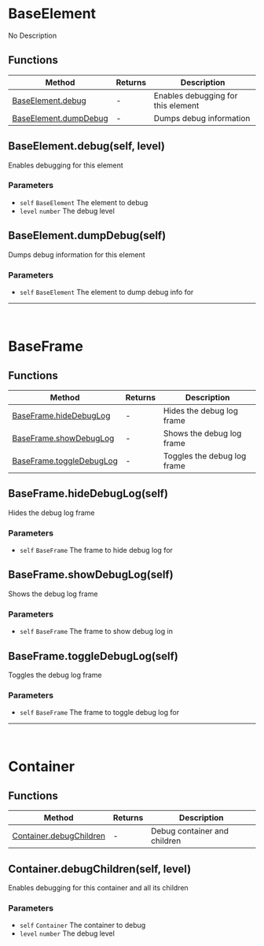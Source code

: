 # BaseElement
No Description

## Functions

|Method|Returns|Description|
|---|---|---|
|[BaseElement.debug](#baseelement-debug)|-|Enables debugging for this element
|[BaseElement.dumpDebug](#baseelement-dumpdebug)|-|Dumps debug information


## BaseElement.debug(self, level)
Enables debugging for this element

### Parameters
* `self` `BaseElement` The element to debug
* `level` `number` The debug level

## BaseElement.dumpDebug(self)
Dumps debug information for this element

### Parameters
* `self` `BaseElement` The element to dump debug info for


---
<br>

# BaseFrame

## Functions

|Method|Returns|Description|
|---|---|---|
|[BaseFrame.hideDebugLog](#baseframe-hidedebuglog)|-|Hides the debug log frame
|[BaseFrame.showDebugLog](#baseframe-showdebuglog)|-|Shows the debug log frame
|[BaseFrame.toggleDebugLog](#baseframe-toggledebuglog)|-|Toggles the debug log frame


## BaseFrame.hideDebugLog(self)
Hides the debug log frame

### Parameters
* `self` `BaseFrame` The frame to hide debug log for

## BaseFrame.showDebugLog(self)
Shows the debug log frame

### Parameters
* `self` `BaseFrame` The frame to show debug log in

## BaseFrame.toggleDebugLog(self)
Toggles the debug log frame

### Parameters
* `self` `BaseFrame` The frame to toggle debug log for


---
<br>

# Container

## Functions

|Method|Returns|Description|
|---|---|---|
|[Container.debugChildren](#container-debugchildren)|-|Debug container and children


## Container.debugChildren(self, level)
Enables debugging for this container and all its children

### Parameters
* `self` `Container` The container to debug
* `level` `number` The debug level


